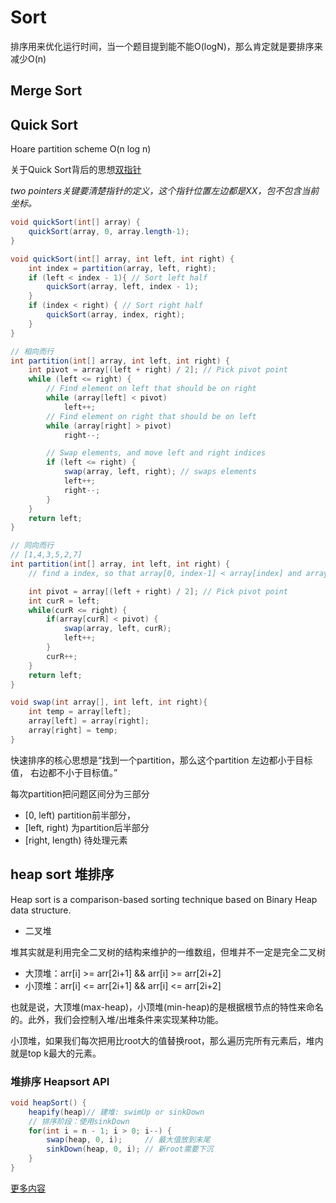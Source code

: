 # Sort

排序用来优化运行时间，当一个题目提到能不能O(logN)，那么肯定就是要排序来减少O(n)
## Merge Sort

## Quick Sort
Hoare partition scheme O(n log n)

关于Quick Sort背后的思想[双指针](./hashTwoPointers.md)

*two pointers关键要清楚指针的定义，这个指针位置左边都是XX，包不包含当前坐标。*

```java
void quickSort(int[] array) {
    quickSort(array, 0, array.length-1);
}

void quickSort(int[] array, int left, int right) {
    int index = partition(array, left, right);
    if (left < index - 1){ // Sort left half
        quickSort(array, left, index - 1);
    }
    if (index < right) { // Sort right half
        quickSort(array, index, right);
    }
}

// 相向而行
int partition(int[] array, int left, int right) {
    int pivot = array[(left + right) / 2]; // Pick pivot point
    while (left <= right) {
        // Find element on left that should be on right
        while (array[left] < pivot)
            left++;
        // Find element on right that should be on left
        while (array[right] > pivot)
            right--;

        // Swap elements, and move left and right indices
        if (left <= right) {
            swap(array, left, right); // swaps elements
            left++;
            right--;
        }
    }
    return left;
}

// 同向而行
// [1,4,3,5,2,7]
int partition(int[] array, int left, int right) {
    // find a index, so that array[0, index-1] < array[index] and array[index, right) >= array[index]

    int pivot = array[(left + right) / 2]; // Pick pivot point
    int curR = left;
    while(curR <= right) {
        if(array[curR] < pivot) {
            swap(array, left, curR);
            left++;
        }
        curR++;
    }
    return left;
}

void swap(int array[], int left, int right){
    int temp = array[left];
    array[left] = array[right];
    array[right] = temp;
}
```

快速排序的核心思想是“找到一个partition，那么这个partition 左边都小于目标值， 右边都不小于目标值。”

每次partition把问题区间分为三部分

* [0, left) partition前半部分，
* [left, right) 为partition后半部分
* [right, length) 待处理元素

## heap sort 堆排序
Heap sort is a comparison-based sorting technique based on Binary Heap data structure.
* 二叉堆

堆其实就是利用完全二叉树的结构来维护的一维数组，但堆并不一定是完全二叉树

* 大顶堆：arr[i] >= arr[2i+1] && arr[i] >= arr[2i+2]
* 小顶堆：arr[i] <= arr[2i+1] && arr[i] <= arr[2i+2]

也就是说，大顶堆(max-heap)，小顶堆(min-heap)的是根据根节点的特性来命名的。此外，我们会控制入堆/出堆条件来实现某种功能。

小顶堆，如果我们每次把用比root大的值替换root，那么遍历完所有元素后，堆内就是top k最大的元素。

### 堆排序  Heapsort API

```java
void heapSort() {
    heapify(heap)// 建堆: swimUp or sinkDown 
    // 排序阶段：使用sinkDown
    for(int i = n - 1; i > 0; i--) {
        swap(heap, 0, i);     // 最大值放到末尾
        sinkDown(heap, 0, i); // 新root需要下沉
    }
}
```

[更多内容](./sortHeapSort.md)